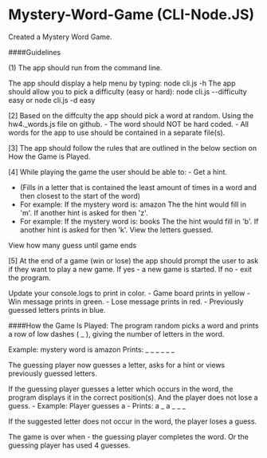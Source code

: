# Mystery-Word-Game (CLI-Node.JS)

Created a Mystery Word Game.

####Guidelines

(1) The app should run from the command line. 

The app should display a help menu by typing: 
node cli.js -h
The app should allow you to pick a difficulty (easy or hard): 
node cli.js --difficulty easy or node cli.js -d easy


[2] Based on the diffculty the app should pick a word at random. Using the hw4._words.js file on github. - The word should NOT be hard coded. - All words for the app to use should be contained in a separate file(s). 

[3] The app should follow the rules that are outlined in the below section on How the Game is Played. 

[4] While playing the game the user should be able to: - Get a hint.

- (Fills in a letter that is contained the least amount of times in a word and then closest to the start of the word) 
- For example: If the mystery word is: amazon The the hint would fill in 'm'. If another hint is asked for then 'z'. 
- For example: If the mystery word is: books The the hint would fill in 'b'. If another hint is asked for then 'k'. 
View the letters guessed.

View how many guess until game ends


[5] At the end of a game (win or lose) the app should prompt the user to ask if they want to play a new game. If yes - a new game is started. If no - exit the program. 

Update your console.logs to print in color. - Game board prints in yellow - Win message prints in green. - Lose message prints in red. - Previously guessed letters prints in blue.

####How the Game Is Played: The program random picks a word and prints a row of low dashes ( _ ), giving the number of letters in the word.

Example: mystery word is amazon
Prints: _ _ _ _ _ _

The guessing player now guesses a letter, asks for a hint or views previously guessed letters. 

If the guessing player guesses a letter which occurs in the word, the program displays it in the correct position(s). And the player does not lose a guess. - Example: Player guesses a - Prints: a _ a _ _ _ 

If the suggested letter does not occur in the word, the player loses a guess. 

The game is over when - the guessing player completes the word. Or the guessing player has used 4 guesses.

